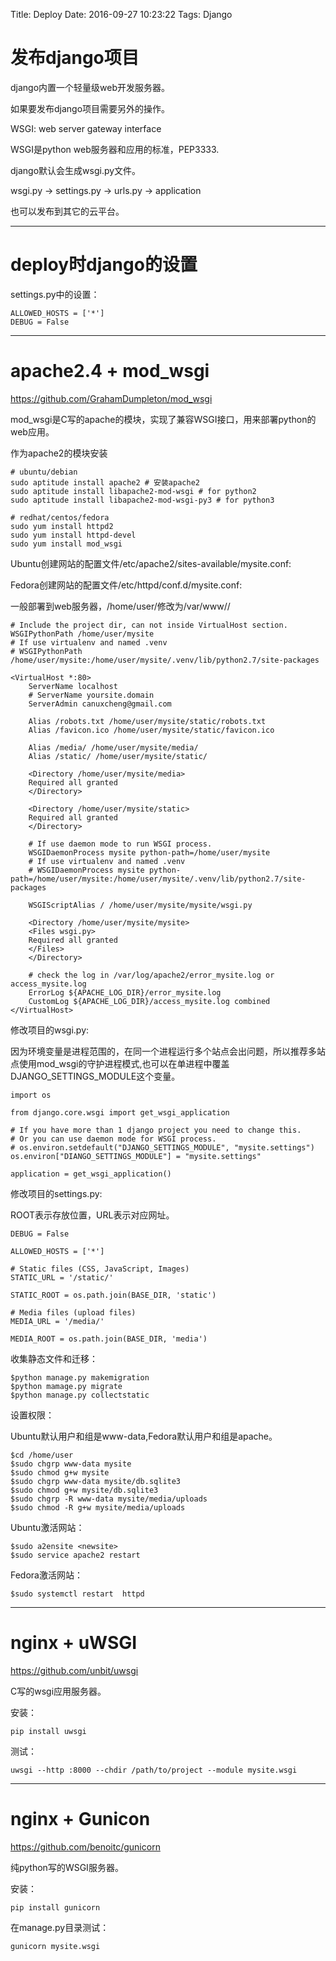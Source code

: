 Title: Deploy
Date: 2016-09-27 10:23:22
Tags: Django



# 发布django项目

django内置一个轻量级web开发服务器。

如果要发布django项目需要另外的操作。

WSGI: web server gateway interface

WSGI是python web服务器和应用的标准，PEP3333.

django默认会生成wsgi.py文件。

wsgi.py -> settings.py -> urls.py -> application

也可以发布到其它的云平台。

***

# deploy时django的设置

settings.py中的设置：

    ALLOWED_HOSTS = ['*']
    DEBUG = False

***

# apache2.4 + mod_wsgi

<https://github.com/GrahamDumpleton/mod_wsgi>

mod_wsgi是C写的apache的模块，实现了兼容WSGI接口，用来部署python的web应用。

作为apache2的模块安装

    # ubuntu/debian
    sudo aptitude install apache2 # 安装apache2
    sudo aptitude install libapache2-mod-wsgi # for python2
    sudo aptitude install libapache2-mod-wsgi-py3 # for python3

    # redhat/centos/fedora
    sudo yum install httpd2
    sudo yum install httpd-devel
    sudo yum install mod_wsgi

Ubuntu创建网站的配置文件/etc/apache2/sites-available/mysite.conf:

Fedora创建网站的配置文件/etc/httpd/conf.d/mysite.conf:

一般部署到web服务器，/home/user/修改为/var/www/<project-name>/

    # Include the project dir, can not inside VirtualHost section.
    WSGIPythonPath /home/user/mysite
    # If use virtualenv and named .venv
    # WSGIPythonPath /home/user/mysite:/home/user/mysite/.venv/lib/python2.7/site-packages

    <VirtualHost *:80>
        ServerName localhost
        # ServerName yoursite.domain
        ServerAdmin canuxcheng@gmail.com

        Alias /robots.txt /home/user/mysite/static/robots.txt
        Alias /favicon.ico /home/user/mysite/static/favicon.ico

        Alias /media/ /home/user/mysite/media/
        Alias /static/ /home/user/mysite/static/

        <Directory /home/user/mysite/media>
        Required all granted
        </Directory>

        <Directory /home/user/mysite/static>
        Required all granted
        </Directory>

        # If use daemon mode to run WSGI process.
        WSGIDaemonProcess mysite python-path=/home/user/mysite
        # If use virtualenv and named .venv
        # WSGIDaemonProcess mysite python-path=/home/user/mysite:/home/user/mysite/.venv/lib/python2.7/site-packages

        WSGIScriptAlias / /home/user/mysite/mysite/wsgi.py

        <Directory /home/user/mysite/mysite>
        <Files wsgi.py>
        Required all granted
        </Files>
        </Directory>

        # check the log in /var/log/apache2/error_mysite.log or access_mysite.log
        ErrorLog ${APACHE_LOG_DIR}/error_mysite.log
        CustomLog ${APACHE_LOG_DIR}/access_mysite.log combined
    </VirtualHost>

修改项目的wsgi.py:

因为环境变量是进程范围的，在同一个进程运行多个站点会出问题，所以推荐多站点使用mod_wsgi的守护进程模式,也可以在单进程中覆盖DJANGO_SETTINGS_MODULE这个变量。

    import os

    from django.core.wsgi import get_wsgi_application

    # If you have more than 1 django project you need to change this.
    # Or you can use daemon mode for WSGI process.
    # os.environ.setdefault("DJANGO_SETTINGS_MODULE", "mysite.settings")
    os.environ["DIANGO_SETTINGS_MODULE"] = "mysite.settings"

    application = get_wsgi_application()

修改项目的settings.py:

ROOT表示存放位置，URL表示对应网址。

    DEBUG = False

    ALLOWED_HOSTS = ['*']

    # Static files (CSS, JavaScript, Images)
    STATIC_URL = '/static/'

    STATIC_ROOT = os.path.join(BASE_DIR, 'static')

    # Media files (upload files)
    MEDIA_URL = '/media/'

    MEDIA_ROOT = os.path.join(BASE_DIR, 'media')

收集静态文件和迁移：

    $python manage.py makemigration
    $python mamage.py migrate
    $python manage.py collectstatic

设置权限：

Ubuntu默认用户和组是www-data,Fedora默认用户和组是apache。

    $cd /home/user
    $sudo chgrp www-data mysite
    $sudo chmod g+w mysite
    $sudo chgrp www-data mysite/db.sqlite3
    $sudo chmod g+w mysite/db.sqlite3
    $sudo chgrp -R www-data mysite/media/uploads
    $sudo chmod -R g+w mysite/media/uploads

Ubuntu激活网站：

    $sudo a2ensite <newsite>
    $sudo service apache2 restart

Fedora激活网站：

    $sudo systemctl restart  httpd

***

# nginx + uWSGI

<https://github.com/unbit/uwsgi>

C写的wsgi应用服务器。

安装：

    pip install uwsgi

测试：

    uwsgi --http :8000 --chdir /path/to/project --module mysite.wsgi

***

# nginx + Gunicon

<https://github.com/benoitc/gunicorn>

纯python写的WSGI服务器。

安装：

    pip install gunicorn

在manage.py目录测试：

    gunicorn mysite.wsgi
